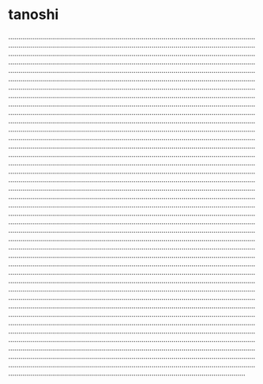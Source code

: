 # tanoshi
.......................................................................................................................................................................................................................................................................................................................................................................................................................................................................................................................................................................................................................................................................................................................................................................................................................................................................................................................................................................................................................................................................................................................................................................................................................................................................................................................................................................................................................................................................................................................................................................................................................................................................................................................................................................................................................................................................................................................................................................................................................................................................................................................................................................................................................................................................................................................................................................................................................................................................................................................................................................................................................................................................................................................................................................................................................................................................................................................................................................................................................................................................................................................................................................................................................................................................................................................................................................................................................................................................................................................................................................................................................................................................................................................................................................................................................................................................................................................................................................................................................................................................................................................................................................................................................................................................................................................................................................................................................................................................................................................................................................................................................................................................................................................................................................................................................................................................................................................................................................................................................................................................................................................................................................................................................................................................................